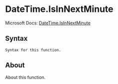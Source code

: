 ---
---

# DateTime.IsInNextMinute

Microsoft Docs: [DateTime.IsInNextMinute](https://docs.microsoft.com/en-us/powerquery-m/datetime-isinnextminute)

## Syntax

```
Syntax for this function.
```

## About

About this function.

